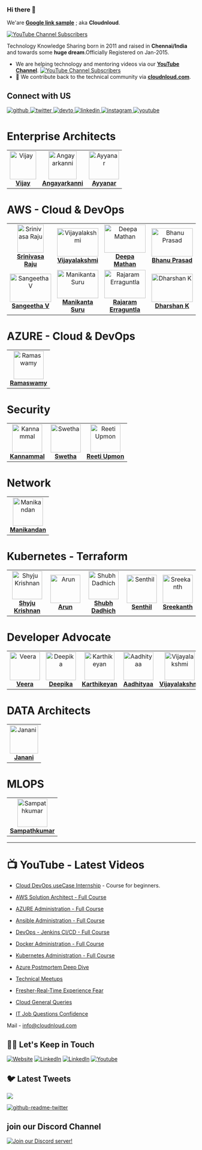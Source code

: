 ### Hi there 👋

We'are **[Google link sample](https://www.google.com)** ; aka **Cloudnloud**. 

[![YouTube Channel Subscribers](https://img.shields.io/youtube/channel/subscribers/UC6CgCP0qos4Cbz6FCxW3_jw?label=Subscribe%20to%20YouTube%20Channel&style=social)](https://www.youtube.com/c/CloudnLoud?sub_confirmation=1)

Technology Knowledge Sharing born in 2011 and raised in **Chennai/India** and towards some **huge dream**.Officially Registered on Jan-2015.

- We are helping technology and mentoring videos via our **[YouTube Channel](https://www.youtube.com/c/CloudnLoud?sub_confirmation=1)**. [![YouTube Channel Subscribers](https://img.shields.io/youtube/channel/subscribers/UC6CgCP0qos4Cbz6FCxW3_jw?label=Subscribe%20to%20YouTube%20Channel&style=social)](https://www.youtube.com/c/CloudnLoud?sub_confirmation=1)
- :newspaper: We contribute back to the technical community via **[cloudnloud.com](https://blog.cloudnloud.com/)**.

## Connect with US 
<a href="https://github.com/cloudnloud" target="_blank">
<img src=https://img.shields.io/badge/github-%2324292e.svg?&style=for-the-badge&logo=github&logoColor=white alt=github style="margin-bottom: 5px;" />
</a>
<a href="https://twitter.com/cloudnloud" target="_blank">
<img src=https://img.shields.io/badge/twitter-%2300acee.svg?&style=for-the-badge&logo=twitter&logoColor=white alt=twitter style="margin-bottom: 5px;" />
</a>
<a href="https://dev.to/bvijaycom_16" target="_blank">
<img src=https://img.shields.io/badge/dev.to-%2308090A.svg?&style=for-the-badge&logo=dev.to&logoColor=white alt=devto style="margin-bottom: 5px;" />
</a>
<a href="https://www.linkedin.com/company/80359681/admin/" target="_blank">
<img src=https://img.shields.io/badge/linkedin-%231E77B5.svg?&style=for-the-badge&logo=linkedin&logoColor=white alt=linkedin style="margin-bottom: 5px;" />
</a>
<a href="https://instagram.com/cloudnloud" target="_blank">
<img src=https://img.shields.io/badge/instagram-%23000000.svg?&style=for-the-badge&logo=instagram&logoColor=white alt=instagram style="margin-bottom: 5px;" />
</a>
<a href="https://www.youtube.com/user/cloudnloud" target="_blank">
<img src=https://img.shields.io/badge/youtube-%23EE4831.svg?&style=for-the-badge&logo=youtube&logoColor=white alt=youtube style="margin-bottom: 5px;" />
</a> 


# Enterprise Architects

<!-- ALL-TOPICS-LIST:START -->
<!-- prettier-ignore-start -->
<!-- markdownlint-disable -->
<center>
<table>
  <tr>
    <td align="center"><a href="https://linkedin.com/in/vijaystack"><img src="/profile/images/core-team/Vijay.png" width="70px;" height="75px;" alt="Vijay" /><br /><b>Vijay</b></a></td>
     <td align="center"><a href="https://www.linkedin.com/in/angaiteki/"><img src="/profile/images/core-team/angayarkanni.jpg" width="75px;" height="75px;" alt="Angayarkanni"/><br /><b>Angayarkanni</b></a></td>
    <td align="center"><a href="https://www.linkedin.com/in/jayyanar/"><img src="/profile/images/core-team/ayyanar.jpg" width="80px;" height="75px;" alt="Ayyanar"/><br /><b>Ayyanar</b></a></td>
    </tr>
</table>
</center>
<!-- markdownlint-enable -->
<!-- prettier-ignore-end -->
<!-- ALL-TOPICS-LIST:END -->

# AWS - Cloud & DevOps

<!-- ALL-TOPICS-LIST:START -->
<!-- prettier-ignore-start -->
<!-- markdownlint-disable -->
<center>
<table>
 <tr>
    <td align="center"><a href="https://www.linkedin.com/in/sraddepalli/"><img src="/profile/images/core-team/srinivas.png" width="70px;" height="75px;" alt="Srinivasa Raju" /><br /><b>Srinivasa Raju</b></a></td>
    <td align="center"><a href="https://www.linkedin.com/in/iamvijaya/"><img src="/profile/images/core-team/viji.jpg" width="110px;" height="75px;" alt="Vijayalakshmi"/><br /><b>Vijayalakshmi</b></a></td>
	<td align="center"><a href="https://www.linkedin.com/in/deepamathan/"><img src="/profile/images/core-team/deepa-mathan.png" width="110px;" height="75px;" alt="Deepa Mathan"/><br /><b>Deepa Mathan</b></a></td>
	<td align="center"><a href="https://www.linkedin.com/in/bhanustack/"><img src="/profile/images/core-team/bhanu prasad.jpeg" width="110px;" height="75px;" alt="Bhanu Prasad"/><br /><b>Bhanu Prasad</b></a></td>
	<td align="center"><a href="https://www.linkedin.com/in/fawazcp"><img src="/profile/images/core-team/fawaz.jpeg" width="110px;" height="75px;" alt="Fawaz C P"/><br /><b>Fawaz C P</b></a></td>
	<td align="center"><a href="https://www.linkedin.com/in/iamsudipta/"><img src="/profile/images/core-team/Sudipta.jpeg" width="110px;" height="75px;" alt="Sudipta Pati"/><br /><b>Sudipta Pati</b></a></td>
	<td align="center"><a href="https://www.linkedin.com/in/athiralead/"><img src="/profile/images/core-team/athira.jpeg" width="110px;" height="75px;" alt="Athira"/><br /><b>Athira</b></a></td>
</tr>	
<tr>
	<td align="center"><a href="https://www.linkedin.com/in/sangeetv/"><img src="/profile/images/core-team/sangeethaV.jpeg" width="110px;" height="75px;" alt="Sangeetha V"/><br /><b>Sangeetha V</b></a></td>
	<td align="center"><a href="https://www.linkedin.com/in/manitechy"><img src="/profile/images/core-team/manikanta.jpeg" width="110px;" height="75px;" alt="Manikanta Suru"/><br /><b>Manikanta Suru</b></a></td>
	<td align="center"><a href="https://www.linkedin.com/in/iamrajaram1/"><img src="/profile/images/core-team/rajaram.jpeg" width="110px;" height="75px;" alt="Rajaram Erraguntla"/><br /><b>Rajaram Erraguntla</b></a></td>
	<td align="center"><a href="https://www.linkedin.com/in/dharshank/"><img src="/profile/images/core-team/Dharshan.jpeg" width="110px;" height="75px;" alt="Dharshan K"/><br /><b>Dharshan K</b></a></td>
	<td align="center"><a href="https://www.linkedin.com/in/ajay-bj/"><img src="/profile/images/core-team/ajay.jpeg" width="110px;" height="75px;" alt="Ajay Balaji"/><br /><b>Ajay Balaji</b></a></td>
	<td align="center"><a href="https://www.linkedin.com/in/mathinisha/"><img src="/profile/images/core-team/mathinisha.jpeg" width="110px;" height="75px;" alt="Mathinisha"/><br /><b>Mathinisha</b></a></td>
	<td align="center"><a href="https://www.linkedin.com/in/srinivasanbaskaran/"><img src="/profile/images/core-team/srinivasan.jpeg" width="110px;" height="75px;" alt="srinivasan Baskaran"/><br /><b>srinivasan Baskaran</b></a></td>
</tr>
   
   
</table>
</center>
<!-- markdownlint-enable -->
<!-- prettier-ignore-end -->
<!-- ALL-TOPICS-LIST:END -->


# AZURE - Cloud & DevOps

<!-- ALL-TOPICS-LIST:START -->
<!-- prettier-ignore-start -->
<!-- markdownlint-disable -->
<center>
<table>
  <tr>
    <td align="center"><a href="https://www.linkedin.com/in/ramstack/"><img src="/profile/images/core-team/ramaswamy.png" width="80x;" height="75px;" alt="Ramaswamy"/><br /><b>Ramaswamy</b></a></td>
  </tr>
 </table>
</center>
<!-- markdownlint-enable -->
<!-- prettier-ignore-end -->
<!-- ALL-TOPICS-LIST:END -->

# Security

<!-- ALL-TOPICS-LIST:START -->
<!-- prettier-ignore-start -->
<!-- markdownlint-disable -->
<center>
<table>
  <tr>
	<td align="center"><a href="https://www.linkedin.com/in/kannamgcyber/"><img src="/profile/images/core-team/kannammal.jpg" width="80x;" height="75px;" alt="Kannammal"/><br /><b>Kannammal</b></a></td>
	<td align="center"><a href="https://www.linkedin.com/in/swethamudunuri/"><img src="/profile/images/core-team/Swetha.png" width="80x;" height="75px;" alt="Swetha"/><br /><b>Swetha</b></a></td>
	<td align="center"><a href="https://www.linkedin.com/in/reetiu/"><img src="/profile/images/core-team/reeti.png" width="80x;" height="75px;" alt="Reeti Upmon"/><br /><b>Reeti Upmon</b></a></td>
  </tr>
 </table>
</center>
<!-- markdownlint-enable -->
<!-- prettier-ignore-end -->
<!-- ALL-TOPICS-LIST:END -->

# Network

<!-- ALL-TOPICS-LIST:START -->
<!-- prettier-ignore-start -->
<!-- markdownlint-disable -->
<center>
<table>
  <tr>
    <td align="center"><a href="https://www.linkedin.com/in/srirengaa/"><img src="/profile/images/core-team/Manikandan.png" width="80x;" height="75px;" alt="Manikandan"/><br /><b>Manikandan</b></a></td>
  </tr>
 </table>
</center>
<!-- markdownlint-enable -->
<!-- prettier-ignore-end -->
<!-- ALL-TOPICS-LIST:END -->

# Kubernetes - Terraform

<!-- ALL-TOPICS-LIST:START -->
<!-- prettier-ignore-start -->
<!-- markdownlint-disable -->
<center>
<table>
  <tr>
    <td align="center"><a href="https://www.linkedin.com/in/shyjustack/"><img src="/profile/images/core-team/Shyju.png" width="80x;" height="75px;" alt="Shyju Krishnan"/><br /><b>Shyju Krishnan</b></a></td>
	<td align="center"><a href="https://www.linkedin.com/in/arunix/"><img src="/profile/images/core-team/arun.png" width="80x;" height="75px;" alt="Arun"/><br /><b>Arun</b></a></td>
	<td align="center"><a href="https://www.linkedin.com/in/shubhcloud//"><img src="/profile/images/core-team/Shubha.png" width="80x;" height="75px;" alt="Shubh Dadhich"/><br /><b>Shubh Dadhich</b></a></td>
	<td align="center"><a href="https://www.linkedin.com/in/senthilcloud/"><img src="/profile/images/core-team/senthil.png" width="80x;" height="75px;" alt="Senthil"/><br /><b>Senthil</b></a></td>
	<td align="center"><a href="https://www.linkedin.com/in/sreestack/"><img src="/profile/images/core-team/sree.png" width="80x;" height="75px;" alt="Sreekanth"/><br /><b>Sreekanth</b></a></td>
  </tr>
 </table>
</center>
<!-- markdownlint-enable -->
<!-- prettier-ignore-end -->
<!-- ALL-TOPICS-LIST:END -->

# Developer Advocate

<!-- ALL-TOPICS-LIST:START -->
<!-- prettier-ignore-start -->
<!-- markdownlint-disable -->
<center>
<table>
  <tr>
    <td align="center"><a href="https://www.linkedin.com/in/veera26/"><img src="/profile/images/core-team/veera.png" width="80x;" height="75px;" alt="Veera"/><br /><b>Veera</b></a></td>
	<td align="center"><a href="https://www.linkedin.com/in/deepi19/"><img src="/profile/images/core-team/deepika.png" width="80x;" height="75px;" alt="Deepika"/><br /><b>Deepika</b></a></td>
	<td align="center"><a href="https://www.linkedin.com/in/herbie36/"><img src="/profile/images/core-team/karthikeyan.png" width="80x;" height="75px;" alt="Karthikeyan"/><br /><b>Karthikeyan</b></a></td>
	<td align="center"><a href="https://www.linkedin.com/in/aadhi06/"><img src="/profile/images/core-team/Aadhityaa.png" width="80x;" height="75px;" alt="Aadhityaa"/><br /><b>Aadhityaa</b></a></td>
	<td align="center"><a href="https://www.linkedin.com/in/vijayatech/"><img src="/profile/images/core-team/vijayalakshmi.png" width="80x;" height="75px;" alt="Vijayalakshmi"/><br /><b>Vijayalakshmi</b></a></td>
  </tr>
 </table>
</center>
<!-- markdownlint-enable -->
<!-- prettier-ignore-end -->
<!-- ALL-TOPICS-LIST:END -->

# DATA Architects

<!-- ALL-TOPICS-LIST:START -->
<!-- prettier-ignore-start -->
<!-- markdownlint-disable -->
<center>
<table>
  <tr>
     <td align="center"><a href="https://www.linkedin.com/in/jananitv/"><img src="/profile/images/core-team/janani.jpg" width="75px;" height="75px;" alt="Janani"/><br /><b>Janani</b></a></td>
</tr>
 </table>
</center>
<!-- markdownlint-enable -->
<!-- prettier-ignore-end -->
<!-- ALL-TOPICS-LIST:END -->

# MLOPS

<!-- ALL-TOPICS-LIST:START -->
<!-- prettier-ignore-start -->
<!-- markdownlint-disable -->
<center>
<table>
  <tr>
    <td align="center"><a href="https://www.linkedin.com/in/samtechno/"><img src="/profile/images/core-team/Sampathkumar.png" width="80x;" height="75px;" alt="Sampathkumar"/><br /><b>Sampathkumar</b></a></td>

  </tr>
 </table>
</center>
<!-- markdownlint-enable -->
<!-- prettier-ignore-end -->
<!-- ALL-TOPICS-LIST:END -->

--- 
# :tv: YouTube - Latest Videos

- [Cloud DevOps useCase Internship](https://www.youtube.com/playlist?list=PLh_VNk4-EHTMr69lm4Jxbl-9Vz5zc1Apl) - Course for beginners.
- [AWS Solution Architect - Full Course](https://www.youtube.com/watch?v=kdqaP1PWPQI&list=PLh_VNk4-EHTNuNVfq9D8WoA2YQBvgV1Jt)
- [AZURE Administration - Full Course](https://www.youtube.com/watch?v=3WW95LThR0k&list=PLh_VNk4-EHTPgpEEUkj4G7gXqV47yIz7r)
- [Ansible Administration - Full Course](https://www.youtube.com/watch?v=LhKucikHpVs&list=PLh_VNk4-EHTNbb18pkpZy_fnG2Dn0n6QR)
- [DevOps - Jenkins CI/CD - Full Course](https://www.youtube.com/watch?v=rN6f8pyrOI8&list=PLh_VNk4-EHTN732T-CfM-7lG3fNpK__79)
- [Docker Administration - Full Course](https://www.youtube.com/watch?v=ixtJg7EGlWw&list=PLh_VNk4-EHTP5rDgNYAWgg1vvcPG8eoIV)
- [Kubernetes Administration - Full Course](https://www.youtube.com/watch?v=lv6AZCBbQ9Y&list=PLh_VNk4-EHTMhIR-NIgI4tCEHdO9U-A8F)



- [Azure Postmortem Deep Dive](https://www.youtube.com/watch?v=FFYicqW6Qto&list=PLh_VNk4-EHTNDrb2AWVvH0M1XRl0usKRc)
- [Technical Meetups](https://www.youtube.com/watch?v=cfaJY5P4sME&list=PLh_VNk4-EHTM9S6AcnQQfPno1G06HU0hC)
- [Fresher-Real-Time Experience Fear](https://www.youtube.com/watch?v=pLgckrrPY08&list=PLh_VNk4-EHTOWg4VL7_v_Ql7DsNW0DGtn)
- [Cloud General Queries](https://www.youtube.com/watch?v=uIMKuwMP5Uc&list=PLh_VNk4-EHTMj1jcedUnuDNT2Xz-rJ1sy)
- [IT Job Questions Confidence](https://www.youtube.com/playlist?list=PLh_VNk4-EHTOWg4VL7_v_Ql7DsNW0DGtn)

 
  

Mail - info@cloudnloud.com


## 🤝🏻 Let's Keep in Touch

<p align="left">
<a href="https://cloudnloud.com/"><img alt="Website" src="https://img.shields.io/badge/Website-cloudnloud.com-blue?style=flat-square&logo=google-chrome"></a>
<a href="https://linkedin.com/in/vijaystack"><img alt="LinkedIn" src="https://img.shields.io/badge/LinkedIn-vijayabalan-blue?style=flat-square&logo=linkedin"></a>
<a href="https://twitter.com/cloudnloud"><img alt="LinkedIn" src="https://img.shields.io/badge/Twitter-cloudnloud-blue?style=flat-square&logo=twitter"></a>
<a href="https://www.youtube.com/user/cloudnloud"><img alt="Youtube" src="https://img.shields.io/badge/youtube-cloudnloud-blue?style=flat-square&logo=youtube"></a>

## 🐦 Latest Tweets

[<img src="https://img.shields.io/badge/-Follow-blue?style=for-the-badge&logo=twitter&logoColor=white"/>](https://twitter.com/cloudnloud?ref_src=twsrc%5Etfw")

[![github-readme-twitter](https://github-readme-twitter.gazf.vercel.app/api?id=cloudnloud&layout=wide)](https://github.com/gazf/github-readme-twitter)



## join our Discord Channel

[![Join our Discord server!](https://invidget.switchblade.xyz/2FB8wDG)](https://discord.gg/vbjRQGVhuF)

<br/> 
